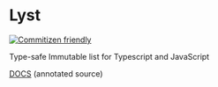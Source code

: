 # Lyst

[![Commitizen friendly](https://img.shields.io/badge/commitizen-friendly-brightgreen.svg)](http://commitizen.github.io/cz-cli/)

Type-safe Immutable list for Typescript and JavaScript

[DOCS](http://www.jethrolarson.com/lyst/docs/src/lyst.html) (annotated source)
